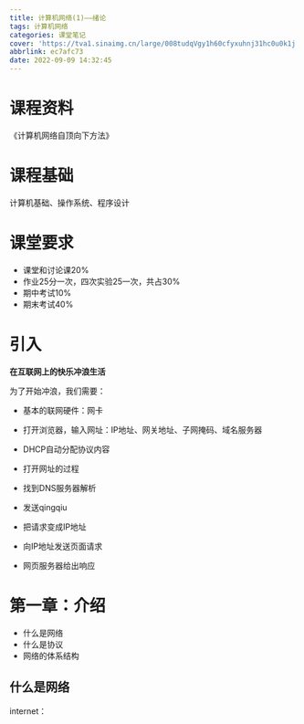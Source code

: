 ```yaml
---
title: 计算机网络(1)——绪论
tags: 计算机网络
categories: 课堂笔记
cover: 'https://tva1.sinaimg.cn/large/008tudqVgy1h60cfyxuhnj31hc0u0k1j.jpg'
abbrlink: ec7afc73
date: 2022-09-09 14:32:45
---
```


# 课程资料

《计算机网络自顶向下方法》

# 课程基础

计算机基础、操作系统、程序设计

# 课堂要求

- 课堂和讨论课20%
- 作业25分一次，四次实验25一次，共占30%
- 期中考试10%
- 期末考试40%

# 引入

**在互联网上的快乐冲浪生活**

为了开始冲浪，我们需要：

- 基本的联网硬件：网卡
- 打开浏览器，输入网址：IP地址、网关地址、子网掩码、域名服务器
- DHCP自动分配协议内容

- 打开网址的过程
- 找到DNS服务器解析
- 发送qingqiu
- 把请求变成IP地址
- 向IP地址发送页面请求
- 网页服务器给出响应

# 第一章：介绍

- 什么是网络
- 什么是协议
- 网络的体系结构

## 什么是网络

internet：